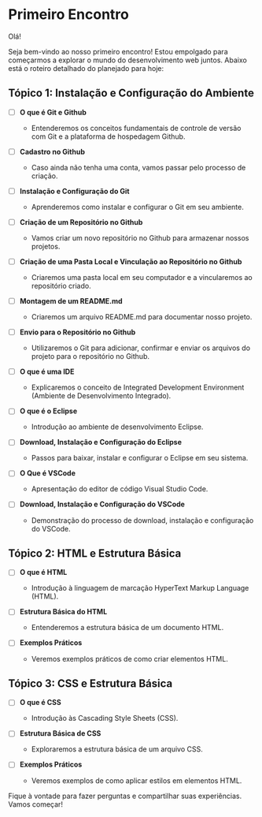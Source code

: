 # Primeiro Encontro

Olá!

Seja bem-vindo ao nosso primeiro encontro! Estou empolgado para começarmos a explorar o mundo do desenvolvimento web juntos. Abaixo está o roteiro detalhado do planejado para hoje:

## Tópico 1: Instalação e Configuração do Ambiente

- [ ] **O que é Git e Github**
    - Entenderemos os conceitos fundamentais de controle de versão com Git e a plataforma de hospedagem Github.

- [ ] **Cadastro no Github**
    - Caso ainda não tenha uma conta, vamos passar pelo processo de criação.

- [ ] **Instalação e Configuração do Git**
    - Aprenderemos como instalar e configurar o Git em seu ambiente.

- [ ] **Criação de um Repositório no Github**
    - Vamos criar um novo repositório no Github para armazenar nossos projetos.

- [ ] **Criação de uma Pasta Local e Vinculação ao Repositório no Github**
    - Criaremos uma pasta local em seu computador e a vincularemos ao repositório criado.

- [ ] **Montagem de um README.md**
    - Criaremos um arquivo README.md para documentar nosso projeto.

- [ ] **Envio para o Repositório no Github**
    - Utilizaremos o Git para adicionar, confirmar e enviar os arquivos do projeto para o repositório no Github.

- [ ] **O que é uma IDE**
    - Explicaremos o conceito de Integrated Development Environment (Ambiente de Desenvolvimento Integrado).

- [ ] **O que é o Eclipse**
    - Introdução ao ambiente de desenvolvimento Eclipse.

- [ ] **Download, Instalação e Configuração do Eclipse**
    - Passos para baixar, instalar e configurar o Eclipse em seu sistema.

- [ ] **O Que é VSCode**
    - Apresentação do editor de código Visual Studio Code.

- [ ] **Download, Instalação e Configuração do VSCode**
    - Demonstração do processo de download, instalação e configuração do VSCode.

## Tópico 2: HTML e Estrutura Básica

- [ ] **O que é HTML**
    - Introdução à linguagem de marcação HyperText Markup Language (HTML).

- [ ] **Estrutura Básica do HTML**
    - Entenderemos a estrutura básica de um documento HTML.

- [ ] **Exemplos Práticos**
    - Veremos exemplos práticos de como criar elementos HTML.

## Tópico 3: CSS e Estrutura Básica

- [ ] **O que é CSS**
    - Introdução às Cascading Style Sheets (CSS).

- [ ] **Estrutura Básica de CSS**
    - Exploraremos a estrutura básica de um arquivo CSS.

- [ ] **Exemplos Práticos**
    - Veremos exemplos de como aplicar estilos em elementos HTML.

Fique à vontade para fazer perguntas e compartilhar suas experiências. Vamos começar!